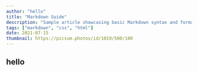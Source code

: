 ```yaml
---
author: "hello"
title: "Markdown Guide"
description: "Sample article showcasing basic Markdown syntax and formatting for HTML elements."
tags: ["markdown", "css", "html"]
date: 2021-07-15
thumbnail: https://picsum.photos/id/1019/500/100
---
```



## hello